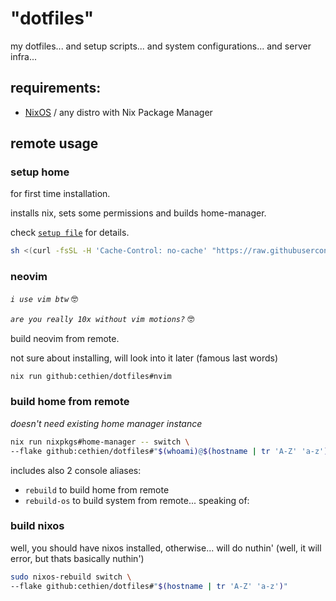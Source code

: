 # "dotfiles"

my dotfiles... and setup scripts... and system configurations... and server
infra...

## requirements:

- [NixOS](https://nixos.org/) / any distro with Nix Package Manager

## remote usage

### setup home

for first time installation.

installs nix, sets some permissions and builds home-manager.

check [`setup file`](./setup-home.sh) for details.

```bash
sh <(curl -fsSL -H 'Cache-Control: no-cache' "https://raw.githubusercontent.com/cethien/dotfiles/main/setup-home.sh")
```

### neovim

_`i use vim btw`_ 🤓

_`are you really 10x without vim motions?`_ 🤓

build neovim from remote.

not sure about installing, will look into it later (famous last words)

```bash
nix run github:cethien/dotfiles#nvim
```

### build home from remote

_doesn't need existing home manager instance_

```bash
nix run nixpkgs#home-manager -- switch \
--flake github:cethien/dotfiles#"$(whoami)@$(hostname | tr 'A-Z' 'a-z')" -b bak-hm-"$(date +%Y%m%d_%H%M%S)"
```

includes also 2 console aliases:

- `rebuild` to build home from remote
- `rebuild-os` to build system from remote... speaking of:

### build nixos

well, you should have nixos installed, otherwise... will do nuthin' (well, it
will error, but thats basically nuthin')

```bash
sudo nixos-rebuild switch \
--flake github:cethien/dotfiles#"$(hostname | tr 'A-Z' 'a-z')"
```
